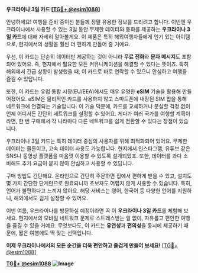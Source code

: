 **우크라이나 3일 카드 [[TG💪+ @esim1088](https://t.me/s/esim1088)]**

안녕하세요! 여행을 준비 중이신 분들께 정말 유용한 정보를 드리려고 합니다. 이번엔 우크라이나에서 사용할 수 있는 3일 동안 무제한 데이터와 통화를 제공하는 **우크라이나 3일 카드**에 대해 자세히 알아볼게요. 이 제품은 특히 해외여행자들에게 인기 있는 아이템으로, 현지에서의 생활을 훨씬 더 편하게 만들어 줄 거예요.

우선, 이 카드는 단순히 데이터만 제공하는 것이 아니라 **무료 전화**와 **문자 메시지**도 포함되어 있어요. 즉, 현지에서 필요한 모든 커뮤니케이션을 해결할 수 있다는 뜻이죠. 특히 해외에서 긴급 상황이 발생했을 때, 이 카드로 바로 연락할 수 있으니 안심하고 여행을 즐길 수 있답니다. 

또한, 이 카드는 유럽 통합 시장(EU/EEA)에서도 매우 유명한 **eSIM** 기술을 활용해 만들어졌어요. eSIM은 물리적인 카드를 사용하지 않고 스마트폰에 내장된 SIM 칩을 통해 네트워크에 연결되는 기술입니다. 이 기술 덕분에, 카드를 교체하거나 분실할 걱정 없이 언제 어디서든 간단히 네트워크를 설정할 수 있어요. 게다가 여러 국가를 여행할 계획이라면, 한 번 구매해서 각 나라마다 다른 네트워크를 쉽게 전환할 수 있다는 장점이 있습니다.

우크라이나 3일 카드는 특히 데이터 중심의 사용자를 위해 최적화되어 있어요. 무제한 데이터는 물론이고, 고속 데이터 사용도 가능합니다. 현지에서 인스타그램, 유튜브 같은 SNS나 동영상 플랫폼을 마음껏 이용할 수 있도록 설계되었죠. 또한, 데이터를 과다 소비해도 추가 요금이 붙지 않아 안심하고 사용할 수 있답니다.

구매 방법도 간단해요. 온라인으로 간단히 주문하면 집에서 편하게 받을 수 있고, 설치도 몇 가지 간단한 단계만으로 완료되니까 초보자도 어렵지 않게 사용할 수 있습니다. 특히, 언어가 불편하다고 느끼지 않아요. 해당 서비스는 영어, 한국어 등 다양한 언어를 지원하니, 해외에서도 쉽게 설정할 수 있어요.

이번 여름, 우크라이나를 방문하실 예정이라면 꼭 이 **우크라이나 3일 카드**를 체험해 보세요. 현지에서의 모바일 네트워크 문제로 스트레스받는 일 없이, 자유롭고 편안한 여행을 즐길 수 있을 거예요. 무엇보다도, 이 카드는 **유연성**과 **편의성**을 동시에 제공하기 때문에, 짧은 여행에도 딱 맞는 선택입니다.

**이제 우크라이나에서의 모든 순간을 더욱 편안하고 즐겁게 만들어 보세요!** [[TG💪+ @esim1088](https://t.me/s/esim1088)]

**[TG💪+ @esim1088](https://t.me/s/esim1088) ![Image](https://i.postimg.cc/Y0z9fWf4/image.png)**